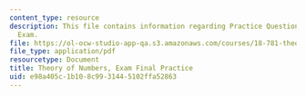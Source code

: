 ```yaml
---
content_type: resource
description: This file contains information regarding Practice Questions for Final
  Exam.
file: https://ol-ocw-studio-app-qa.s3.amazonaws.com/courses/18-781-theory-of-numbers-spring-2012/e98a405c1b108c9931445102ffa52863_MIT18_871S12_practfinal.pdf
file_type: application/pdf
resourcetype: Document
title: Theory of Numbers, Exam Final Practice
uid: e98a405c-1b10-8c99-3144-5102ffa52863
---
```

